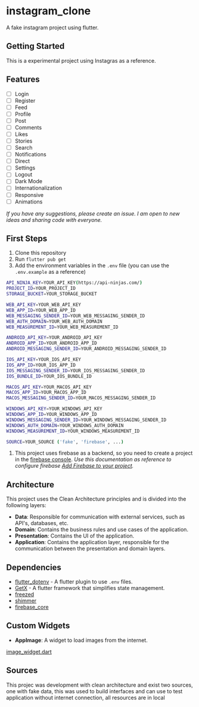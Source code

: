 # instagram_clone

A fake instagram project using flutter.

## Getting Started

This is a experimental project using Instagras as a reference.

## Features

- [ ] Login
- [ ] Register
- [ ] Feed
- [ ] Profile
- [ ] Post
- [ ] Comments
- [ ] Likes
- [ ] Stories
- [ ] Search
- [ ] Notifications
- [ ] Direct
- [ ] Settings
- [ ] Logout
- [ ] Dark Mode
- [ ] Internationalization
- [ ] Responsive
- [ ] Animations

_If you have any suggestions, please create an issue. I am open to new ideas and sharing code with everyone._

## First Steps

1. Clone this repository
2. Run `flutter pub get`
3. Add the environment variables in the `.env` file (you can use the `.env.example` as a reference)
```bash
API_NINJA_KEY=YOUR_API_KEY(https://api-ninjas.com/)
PROJECT_ID=YOUR_PROJECT_ID
STORAGE_BUCKET=YOUR_STORAGE_BUCKET

WEB_API_KEY=YOUR_WEB_API_KEY
WEB_APP_ID=YOUR_WEB_APP_ID
WEB_MESSAGING_SENDER_ID=YOUR_WEB_MESSAGING_SENDER_ID
WEB_AUTH_DOMAIN=YOUR_WEB_AUTH_DOMAIN
WEB_MEASUREMENT_ID=YOUR_WEB_MEASUREMENT_ID

ANDROID_API_KEY=YOUR_ANDROID_API_KEY
ANDROID_APP_ID=YOUR_ANDROID_APP_ID
ANDROID_MESSAGING_SENDER_ID=YOUR_ANDROID_MESSAGING_SENDER_ID

IOS_API_KEY=YOUR_IOS_API_KEY
IOS_APP_ID=YOUR_IOS_APP_ID
IOS_MESSAGING_SENDER_ID=YOUR_IOS_MESSAGING_SENDER_ID
IOS_BUNDLE_ID=YOUR_IOS_BUNDLE_ID

MACOS_API_KEY=YOUR_MACOS_API_KEY
MACOS_APP_ID=YOUR_MACOS_APP_ID
MACOS_MESSAGING_SENDER_ID=YOUR_MACOS_MESSAGING_SENDER_ID

WINDOWS_API_KEY=YOUR_WINDOWS_API_KEY
WINDOWS_APP_ID=YOUR_WINDOWS_APP_ID
WINDOWS_MESSAGING_SENDER_ID=YOUR_WINDOWS_MESSAGING_SENDER_ID
WINDOWS_AUTH_DOMAIN=YOUR_WINDOWS_AUTH_DOMAIN
WINDOWS_MEASUREMENT_ID=YOUR_WINDOWS_MEASUREMENT_ID

SOURCE=YOUR_SOURCE ('fake', 'firebase', ...)
```
1. This project uses firebase as a backend, so you need to create a project in the [firebase console](https://console.firebase.google.com/). _Use this documentation as reference to configure firebase [Add Firebase to your project](https://firebase.google.com/docs/flutter/setup?hl=es&platform=ios)._

## Architecture

This project uses the Clean Architecture principles and is divided into the following layers:

- **Data**: Responsible for communication with external services, such as API's, databases, etc.
- **Domain**: Contains the business rules and use cases of the application.
- **Presentation**: Contains the UI of the application.
- **Application**: Contains the application layer, responsible for the communication between the presentation and domain layers.

## Dependencies

- [flutter_dotenv](https://pub.dev/packages/flutter_dotenv) - A flutter plugin to use `.env` files.
- [GetX](https://pub.dev/packages/get) - A flutter framework that simplifies state management.
- [freezed]() <!-- TODO: Add url -->
- [shimmer]() <!-- TODO: Add url -->
- [firebase_core]() <!-- TODO: Add url -->

## Custom Widgets

- **AppImage**: A widget to load images from the internet.

[image_widget.dart](/lib/src/presentation/widgets/image/image_widget.dart)

## Sources

This projec was development with clean architecture and exist two sources, one with fake data, this was used to build interfaces and can use to test application without internet connection, all resources are in local